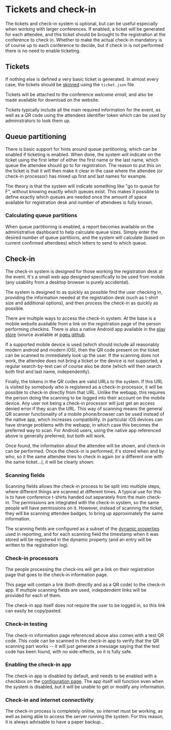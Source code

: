 # Tickets and check-in

The tickets and check-in system is optional, but can be useful
especially when working with larger conferences. If enabled, a ticket
will be generated for each attendee, and this ticket should be brought
to the registration at the conference to check in. Whether to make the
actual check-in mandatory is of course up to each conference to
decide, but if check in is not performed there is no need to enable
ticketing.

## Tickets

If nothing else is defined a very basic ticket is generated. In almost
every case, the tickets should be [skinned](skinning) using the
`ticket.json` file.

Tickets will be attached to the conference *welcome email*, and also
be made available for download on the website.

Tickets typically include all the main required information for the
event, as well as a QR code using the attendees identifier token which
can be used by administrators to look them up.

## Queue partitioning

There is basic support for hints around queue partitioning, which can
be enabled if ticketing is enabled. When done, the system will
indicate on the ticket using the first letter of either the first name
or the last name, which queue the attendee should go to for
registration. The reason to put this on the ticket is that it will
then make it clear in the case where the attendee (or check-in
processor) has mixed up first and last names for example.

The theory is that the system will indicate something like "go to
queue for F", without knowing exactly which queues exist. This makes
it possible to define exactly which queues are needed once the amount
of space available for registration desk and number of attendees is
fully known.

### Calculating queue partitions

When queue partitioning is enabled, a report becomes available on the
administrative dashboard to help calculate queue sizes. Simply enter
the desired number of queue partitions, and the system will calculate
(based on current confirmed attendees) which letters to send to which
queue.

## Check-in

The check-in system is designed for those working the registration
desk at the event. It's a small web app designed specifically to be
used from mobile (any usability from a desktop browser is purely
accidental).

The system is designed to as quickly as possible find the user
checking in, providing the information needed at the registration desk
(such as t-shirt size and additional options), and then process the
check-in as quickly as possible.

There are multiple ways to access the check-in system. At the base
is a mobile website available from a link on the registration page
of the person performing checkins. There is also a native Android
app available in the
[play store](https://play.google.com/store/apps/details?id=eu.postgresql.android.conferencescanner)
(source available at [pgeu github](https://github.com/pgeu/android-ConferenceScanner).

If a supported mobile device is used (which should include all
reasonably modern android and modern iOS), then the QR code present
on the ticket can be scanned to immediately look up the user. If the
scanning does not work, the attendee does not bring a ticket or the
device is not supported, a regular search-by-text can of course also
be done (which will then search both first and last name,
independently).

Finally, the tokens in the QR codes are valid URLs to the system. If
this URL is visited by somebody who is registered as a check-in
processor, it will be possible to check-in directly from that
URL. Unlike the webapp, this requires the person doing the scanning to
be logged into their account on the mobile device. Any user not being
a check-in processor will just get an access denied error if they scan
the URL. This way of scanning means the general QR scanner
functionality of a mobile phone/browser can be used instead of the
native app, which increases compatibility. In particular iOS devices
can have strange problems with the webapp, in which case this becomes
the preferred way to scan. For Android users, using the native app
referenced above is generally preferred, but both will work.

Once found, the information about the attendee will be shown, and
check-in can be performed. Once the check-in is performed, it's stored
when and by who, so it the same attendee tries to check in again (or a
different one with the same ticket...), it will be clearly shown.

### Scanning fields

Scanning fields allows the check-in process to be split into multiple
steps, where different things are scanned at different times. A
typical use for this is to have conference t-shirts handed out
separately from the main check-in. The permissions are integrated with
the check-in system, so the same people will have permissions on
it. However, instead of scanning the ticket, they will be scanning
attendee badges, to bring up approximately the same information.

The scanning fields are configured as a subset of the
[dynamic properties](reports#dynamic) used in reporting, and for each
scanning field the timestamp when it was stored will be registered in
the dynamic property (and an entry will be written to the registration
log).

### Check-in processors

The people processing the check-ins will get a link on their
registration page that goes to the check-in information page.

This page will contain a link (both directly and as a QR code) to the
check-in app. If multiple scanning fields are used, indepdendent links
will be provided for each of them.

The check-in app itself does *not* require the user to be logged in,
so this link can easily be copy/pasted.

### Check-in testing

The check-in information page referenced above also comes with a test
QR code. This code can be scanned in the check-in app to verify that
the QR scanning part works -- it will just generate a message saying
that the test code has been found, with no side-effects, so it is
fully safe.

### Enabling the check-in app

The check-in app is disabled by default, and needs to be enabled with
a checkbox on the [configuration page](configuring). The app itself
will function even when the system is disabled, but it will be unable
to get or modify any information.

### Check-in and internet connectivity

The check-in process is completely online, so internet must be
working, as well as being able to access the server running the
system. For this reason, it is always advisable to have a paper
backup...
